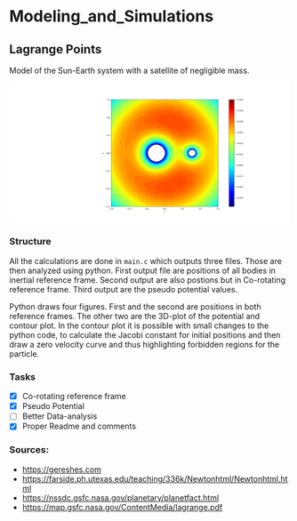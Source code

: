 # Modeling_and_Simulations

## Lagrange Points
Model of the Sun-Earth system with a satellite of negligible mass.  


![What is this](Figure_1.png)

### Structure
All the calculations are done in `main.c` which outputs three files. Those are then analyzed using python. First output file are positions of all bodies in inertial reference frame. Second output are also postions but in Co-rotating reference frame. Third output are the pseudo potential values.

Python draws four figures. First and the second are positions in both reference frames. The other two are the 3D-plot of the potential and contour plot. In the contour plot it is possible with small changes to the python code, to calculate the Jacobi constant for initial positions and then draw a zero velocity curve and thus highlighting forbidden regions for the particle. 

### Tasks

- [x] Co-rotating reference frame
- [x] Pseudo Potential
- [ ] Better Data-analysis
- [x] Proper Readme and comments

### Sources: 
* https://gereshes.com
* https://farside.ph.utexas.edu/teaching/336k/Newtonhtml/Newtonhtml.html
* https://nssdc.gsfc.nasa.gov/planetary/planetfact.html 
* https://map.gsfc.nasa.gov/ContentMedia/lagrange.pdf
